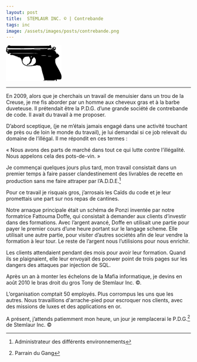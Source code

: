 ```yaml
---
layout: post
title:  STEMLAUR INC. © | Contrebande
tags: inc
image: /assets/images/posts/contrebande.png
---
```


<img src="/assets/images/posts/contrebande.png" width="30%" class="center">

---

En 2009, alors que je cherchais un travail de menuisier dans un trou de la Creuse, 
je me fis aborder par un homme aux cheveux gras et à la barbe duveteuse. 
Il prétendait être la P.D.G. d’une grande société de contrebande de code. Il avait du travail à me proposer. 

<!--more-->

D’abord sceptique, (je ne m’étais jamais engagé dans une activité touchant de près ou de loin le monde du travail), 
je lui demandai si ce job relevait du domaine de l’illégal. Il me répondit en ces termes :

« Nous avons des parts de marché dans tout ce qui lutte contre l’illégalité. Nous appelons cela des pots-de-vin. »

Je commençai quelques jours plus tard, mon travail consistait dans un premier temps à faire passer clandestinement des 
livrables de recette en production sans me faire attraper par l’A.D.D.E.[^fn-contrebande-adde] 

Pour ce travail je risquais gros, j’arrosais les Caïds du code et je leur promettais une part sur nos repas de cantines. 

Notre arnaque principale était un schéma de Ponzi inventée par notre formatrice Fattouma Doffe, qui consistait à 
demander aux clients d’investir dans des formations. 
Avec l’argent avancé, Doffe en utilisait une partie pour payer le premier cours d’une heure portant sur le langage scheme. 
Elle utilisait une autre partie, pour visiter d’autres sociétés afin de leur vendre la formation à leur tour. 
Le reste de l’argent nous l’utilisions pour nous enrichir.

Les clients attendaient pendant des mois pour avoir leur formation. 
Quand ils se plaignaient, elle leur envoyait des poower point de trois pages sur les dangers des attaques par injection de SQL.

Après un an à monter les échelons de la Mafia informatique, je devins en août 2010 le bras droit du gros Tony de Stemlaur Inc. ©.

L’organisation comptait 50 employés. Plus corrompus les uns que les autres. 
Nous travaillions d'arrache-pied pour escroquer nos clients, avec des missions de luxes et des applications en or.

A présent, j’attends patiemment mon heure, un jour je remplacerai le P.D.G.[^fn-contrebande-pdg] de Stemlaur Inc. ©

[^fn-contrebande-adde]: Administrateur des différents environnements
[^fn-contrebande-pdg]: Parrain du Gang